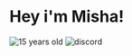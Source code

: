 # Hey i'm Misha!

![15 years old](https://img.shields.io/badge/-15years-090909?style=for-the-badge&logo=) ![discord](https://img.shields.io/badge/-w1ndr%231337-7289DA?style=for-the-badge&logo=discord&logoColor=white)
